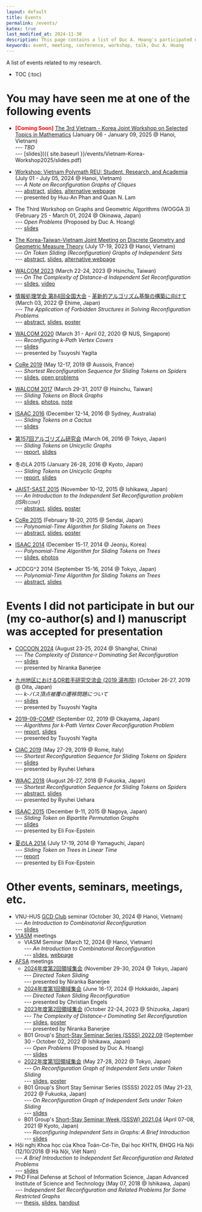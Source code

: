 ```yaml
---
layout: default
title: Events
permalink: /events/
katex: true
last_modified_at: 2024-11-30
description: This page contains a list of Duc A. Hoang's participated events
keywords: event, meeting, conference, workshop, talk, Duc A. Hoang
---
```


<!-- 
<span style="font-weight:bold;color:red;">[Coming Soon]</span> 
-->

<div class="alert alert-info" markdown="1">
A list of events related to my research.

* TOC
{:toc}
</div>


# You may have seen me at one of the following events

* <span style="font-weight:bold;color:red;">[Coming Soon]</span> [The 3rd Vietnam - Korea Joint Workshop on Selected Topics in Mathematics](http://math.ac.vn/conference/Vietnam-Korea-Workshop2025/) (January 06 - January 09, 2025 @ Hanoi, Vietnam) <br>--- *TBD* <br>--- [slides]({{ site.baseurl }}/events/Vietnam-Korea-Workshop2025/slides.pdf)

* [Workshop: Vietnam Polymath REU: Student, Research, and Academia](https://www.vietnampolymathreu.com/2023-2024/vietnam-polymath-reu-workshop) (July 01 - July 05, 2024 @ Hanoi, Vietnam) <br>--- *A Note on Reconfiguration Graphs of Cliques* <br>--- [abstract]({{site.baseurl}}/events/VPR-2024/abstract.pdf), [slides]({{site.baseurl}}/events/VPR-2024/slides.pdf), [alternative webpage](https://viasm.edu.vn/hdkh/workshop-vietnam-polymath-reu-student-research-and-academia/) <br>--- presented by Huu-An Phan and Quan N. Lam

* The Third Workshop on Graphs and Geometric Algorithms (WOGGA 3) (February 25 - March 01, 2024 @ Okinawa, Japan) <br>--- *Open Problems* (Proposed by Duc A. Hoang) <br>--- [slides]({{site.baseurl}}/events/WOGGA3/slides.pdf)

* [The Korea-Taiwan-Vietnam Joint Meeting on Discrete Geometry and Geometric Measure Theory](https://sites.google.com/view/ktvmeeting) (July 17-19, 2023 @ Hanoi, Vietnam) <br>--- *On Token Sliding (Reconfiguration) Graphs of Independent Sets* <br>--- [abstract]({{site.baseurl}}/events/KTVMeeting2023/abstract.pdf), [slides]({{site.baseurl}}/events/KTVMeeting2023/slides.pdf), [alternative webpage](https://viasm.edu.vn/hdkh/ktv2023)

* [WALCOM 2023](https://www.walcom2023.conf.nycu.edu.tw) (March 22-24, 2023 @ Hsinchu, Taiwan) <br>--- *On The Complexity of Distance-$d$ Independent Set Reconfiguration* <br>--- [slides]({{site.baseurl}}/events/WALCOM2023/slides.pdf), [video](https://www.youtube.com/watch?v=aTMiWYge4rw)

* [情報処理学会 第84回全国大会](https://www.ipsj.or.jp/event/taikai/84/) - [革新的アルゴリズム基盤の構築に向けて](https://www.gakkai-web.net/ipsj/84/event/html/event/C-5.html) (March 03, 2022 @ Ehime, Japan) <br>--- *The Application of Forbidden Structures in Solving Reconfiguration Problems* <br>--- [abstract](https://www.gakkai-web.net/ipsj/84/event/html/event/C-5.html), [slides]({{site.baseurl}}/events/IPSJ-84/slides.pdf), [poster]({{site.baseurl}}/events/IPSJ-84/poster.pdf)

* [WALCOM 2020](https://www.comp.nus.edu.sg/~walcom20/) (March 31 - April 02, 2020 @ NUS, Singapore) <br>--- *Reconfiguring $k$-Path Vertex Covers* <br>--- [slides]({{site.baseurl}}/events/WALCOM2020/slides.pptx) <br>--- presented by Tsuyoshi Yagita

* [CoRe 2019](http://oc.inpg.fr/conf/core2019/) (May 12-17, 2019 @ Aussois, France) <br>--- *Shortest Reconfiguration Sequence for Sliding Tokens on Spiders* <br>--- [slides]({{site.baseurl}}/events/CoRe2019/slides.pdf), [open problems]({{site.baseurl}}/events/CoRe2019/CoRe_2019_Open_Problems.pdf)

* [WALCOM 2017](http://walcom2017.nctu.edu.tw/) (March 29-31, 2017 @ Hsinchu, Taiwan) <br>--- *Sliding Tokens on Block Graphs* <br>--- [slides]({{site.baseurl}}/events/WALCOM2017/slides.pdf), [photos](https://www.flickr.com/photos/149337014@N05/albums), [note]({{site.baseurl}}/events/WALCOM2017/note.pdf)

* [ISAAC 2016](http://rp-www.cs.usyd.edu.au/~visual/isaac2016/) (December 12-14, 2016 @ Sydney, Australia) <br>--- *Sliding Tokens on a Cactus* <br>--- [slides]({{site.baseurl}}/events/ISAAC2016/slides.pdf)

* [第157回アルゴリズム研究会](http://www.ipsj-sigal.or.jp/prog27/prog157.html) (March 06, 2016 @ Tokyo, Japan) <br>--- *Sliding Tokens on Unicyclic Graphs* <br>--- [report](http://id.nii.ac.jp/1001/00157856/), [slides]({{site.baseurl}}/events/SIGAL-157/slides.pdf)

* 冬のLA 2015 (January 26-28, 2016 @ Kyoto, Japan) <br>--- *Sliding Tokens on Unicyclic Graphs* <br>--- [report]({{site.baseurl}}/events/LASymposium2015winter/paper.pdf), [slides]({{site.baseurl}}/events/LASymposium2015winter/slides.pdf)

* [JAIST-SAST 2015](http://www.jaist.ac.jp/jaist-sast2015/) (November 10-12, 2015 @ Ishikawa, Japan) <br>--- <i>An Introduction to the Independent Set Reconfiguration problem (<span style='font-variant:small-caps;'>ISReconf</span>) </i> <br>--- [abstract](http://www.jaist.ac.jp/jaist-sast2015/index.php/poster?option_comcontent=&id=82), [slides](http://www.jaist.ac.jp/jaist-sast2015/images/pdf/HOANGDucAnh_slide.pdf), [poster](http://www.jaist.ac.jp/jaist-sast2015/images/pdf/HOANGDucAn_poster.pdf)

* [CoRe 2015](http://www.ecei.tohoku.ac.jp/alg/core2015/) (February 18-20, 2015 @ Sendai, Japan) <br>--- *Polynomial-Time Algorithm for Sliding Tokens on Trees* <br>--- [abstract]({{site.baseurl}}/events/CoRe2015/abstract.pdf), [slides]({{site.baseurl}}/events/CoRe2015/slides.pptx), [poster]({{site.baseurl}}/events/CoRe2015/poster.pdf)

* [ISAAC 2014](http://tcs.postech.ac.kr/isaac2014/) (December 15-17, 2014 @ Jeonju, Korea) <br>--- *Polynomial-Time Algorithm for Sliding Tokens on Trees* <br>--- [slides]({{site.baseurl}}/events/ISAAC2014/slides.pptx), [photos](http://tcs.postech.ac.kr/isaac2014/photos.html)

* JCDCG^2 2014 (September 15-16, 2014 @ Tokyo, Japan) <br>--- *Polynomial-Time Algorithm for Sliding Tokens on Trees* <br>--- [abstract]({{site.baseurl}}/events/JCDCGG2014/abstract.pdf), [slides]({{site.baseurl}}/events/JCDCGG2014/slides.pptx)

# Events I did not participate in but our (my co-author(s) and I) manuscript was accepted for presentation

* [COCOON 2024](https://anl.sjtu.edu.cn/cocoon2024/) (August 23-25, 2024 @ Shanghai, China) <br>--- *The Complexity of Distance-$r$ Dominating Set Reconfiguration* <br>--- [slides]({{site.baseurl}}/events/COCOON2024/slides.pdf) <br>--- presented by Niranka Banerjee

* [九州地区におけるOR若手研究交流会 (2019 湯布院)](https://sites.google.com/view/q-orwakate/2019) (October 26-27, 2019 @ Oita, Japan) <br>--- *$k$-パス頂点被覆の遷移問題について* <br>--- [slides]({{site.baseurl}}/events/ORwakate2019/slides.pptx) <br>--- presented by Tsuyoshi Yagita

* [2019-09-COMP](https://www.ieice.org/ken/program/index.php?tgs_regid=cd34671a1b18ce545adf76a0aa8f85ed59994bc433d0b2907bf32f816c17248a&tgid=IEICE-COMP) (September 02, 2019 @ Okayama, Japan) <br> --- *Algorithms for $k$-Path Vertex Cover Reconfiguration Problem* <br>--- [report](https://www.ieice.org/ken/paper/20190902R1pY/), [slides]({{site.baseurl}}/events/2019-09-COMP/slides.pptx) <br>--- presented by Tsuyoshi Yagita

* [CIAC 2019](http://easyconferences.eu/ciac2019/) (May 27-29, 2019 @ Rome, Italy) <br>--- *Shortest Reconfiguration Sequence for Sliding Tokens on Spiders* <br>--- [slides]({{site.baseurl}}/events/CIAC2019/slides.pdf) <br>--- presented by Ryuhei Uehara

* [WAAC 2018](http://www.fc.inf.kyushu-u.ac.jp/waac2018/) (August 26-27, 2018 @ Fukuoka, Japan) <br>--- *Shortest Reconfiguration Sequence for Sliding Tokens on Spiders* <br>--- [abstract]({{site.baseurl}}/events/WAAC2018/abstract.pdf), [slides]({{site.baseurl}}/events/WAAC2018/slides.pdf) <br>--- presented by Ryuhei Uehara

* [ISAAC 2015](http://www.al.cm.is.nagoya-u.ac.jp/isaac2015/) (December 9-11, 2015 @ Nagoya, Japan) <br>--- *Sliding Token on Bipartite Permutation Graphs* <br>--- [slides]({{site.baseurl}}/events/ISAAC2015/slides.pdf) <br>--- presented by Eli Fox-Epstein

* [夏のLA 2014](http://www.se.hiroshima-u.ac.jp/LA2014/summer.html) (July 17-19, 2014 @ Yamaguchi, Japan) <br>--- *Sliding Token on Trees in Linear Time* <br>--- [report]({{site.baseurl}}/events/LASymposium2014summer/paper.pdf) <br>--- presented by Eli Fox-Epstein

# Other events, seminars, meetings, etc.

* VNU-HUS [GCD Club](https://www.facebook.com/share/g/ycw9pesXfFsaKdTm/) seminar (October 30, 2024 @ Hanoi, Vietnam) <br>--- *An Introduction to Combinatorial Reconfiguration* <br>--- [slides]({{site.baseurl}}/events/misc/HUS_20241030.pdf)
* [VIASM](https://viasm.edu.vn/) meetings
  * VIASM Seminar (March 12, 2024 @ Hanoi, Vietnam) <br>--- *An Introduction to Combinatorial Reconfiguration* <br>--- [slides]({{site.baseurl}}/events/VIASM/VIASM_20240312.pdf), [webpage](https://viasm.edu.vn/hdkh/an-introduction-to-combinatorial-reconfiguration)
* [AFSA](https://afsa.jp/) meetings
  * [2024年度第2回領域集会](https://afsa.jp/afsa-2024_generalmeetingautumn/) (November 29-30, 2024 @ Tokyo, Japan) <br>--- *Directed Token Sliding* <br>--- presented by Niranka Banerjee
  * [2024年度第1回領域集会](https://afsa.jp/afsa-2024_generalmeeting_spring/) (June 16-17, 2024 @ Hokkaido, Japan) <br>--- *Directed Token Sliding Reconfiguration* <br>--- presented by Christian Engels
  * [2023年度第2回領域集会](https://afsa.jp/afsa-2023_generalmeetingautumn/) (October 22-24, 2023 @ Shizuoka, Japan) <br>--- *The Complexity of Distance-$r$ Dominating Set Reconfiguration* <br>--- [slides]({{site.baseurl}}/events/AFSA/Autumn2023-General-Meeting/slides.pdf), [poster]({{site.baseurl}}/events/AFSA/Autumn2023-General-Meeting/poster.pdf)  <br>--- presented by Niranka Banerjee
  * B01 Group's [Short-Stay Seminar Series (SSSS) 2022.09](https://www.jaist.ac.jp/~uehara/SSSS202209/) (September 30 - October 02, 2022 @ Ishikawa, Japan) <br>--- *Open Problems* (Proposed by Duc A. Hoang) <br>--- [slides]({{site.baseurl}}/events/AFSA/B01/SSSS-2022.09/slides.pdf)
  * [2022年度第1回領域集会](https://afsa.jp/generalmeeting2022spring/) (May 27-28, 2022 @ Tokyo, Japan) <br>--- *On Reconfiguration Graph of Independent Sets under Token Sliding* <br>--- [slides]({{site.baseurl}}/events/AFSA/Spring2022-General-Meeting/slides.pdf), [poster]({{site.baseurl}}/events/AFSA/Spring2022-General-Meeting/poster.pdf)
  * B01 Group's Short Stay Seminar Series (SSSS) 2022.05 (May 21-23, 2022 @ Fukuoka, Japan) <br>--- *On Reconfiguration Graph of Independent Sets under Token Sliding* <br>--- [slides]({{site.baseurl}}/events/AFSA/B01/SSSS-2022.05/slides.pdf)
  * B01 Group's [Short-Stay Seminar Week (SSSW) 2021.04](https://art.ist.hokudai.ac.jp/~horiyama/uketsuke/2021/0407_afsa/) (April 07-08, 2021 @ Kyoto, Japan) <br>--- *Reconfiguring Independent Sets in Graphs: A Brief Introduction* <br>--- [slides]({{site.baseurl}}/events/AFSA/B01/SSSW-2021.04/slides.pdf)
* Hội nghị Khoa học của Khoa Toán-Cơ-Tin, Đại học KHTN, ĐHQG Hà Nội (12/10/2018 @ Hà Nội, Việt Nam) <br>--- *A Brief Introduction to Independent Set Reconfiguration and Related Problems* <br>--- [slides]({{site.baseurl}}/events/misc/HUS_20181012.pdf)
* PhD Final Defense at School of Information Science, Japan Advanced Institute of Science and Technology (May 07, 2018 @ Ishikawa, Japan) <br>--- *Independent Set Reconfiguration and Related Problems for Some Restricted Graphs* <br>--- [thesis](http://hdl.handle.net/10119/15431), [slides]({{site.baseurl}}/events/PhD-Defense/Duc_FinalDefense_20180507.pdf), [handout]({{site.baseurl}}/events/PhD-Defense/Duc_FinalDefense_20180507_handout.pdf)
